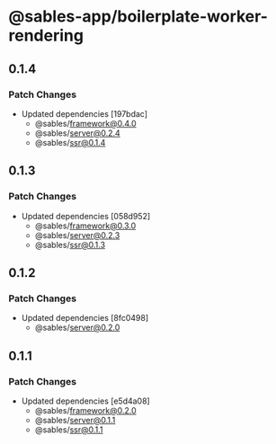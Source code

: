 # @sables-app/boilerplate-worker-rendering

## 0.1.4

### Patch Changes

- Updated dependencies [197bdac]
  - @sables/framework@0.4.0
  - @sables/server@0.2.4
  - @sables/ssr@0.1.4

## 0.1.3

### Patch Changes

- Updated dependencies [058d952]
  - @sables/framework@0.3.0
  - @sables/server@0.2.3
  - @sables/ssr@0.1.3

## 0.1.2

### Patch Changes

- Updated dependencies [8fc0498]
  - @sables/server@0.2.0

## 0.1.1

### Patch Changes

- Updated dependencies [e5d4a08]
  - @sables/framework@0.2.0
  - @sables/server@0.1.1
  - @sables/ssr@0.1.1
